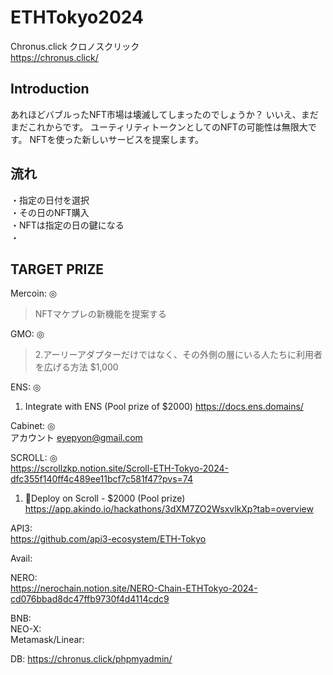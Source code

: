 # ETHTokyo2024

Chronus.click クロノスクリック  
https://chronus.click/

## Introduction

あれほどバブルったNFT市場は壊滅してしまったのでしょうか？
いいえ、まだまだこれからです。
ユーティリティトークンとしてのNFTの可能性は無限大です。
NFTを使った新しいサービスを提案します。


## 流れ

・指定の日付を選択  
・その日のNFT購入  
・NFTは指定の日の鍵になる  
・


## TARGET PRIZE

Mercoin: ◎  
> NFTマケプレの新機能を提案する




GMO: ◎  
> 2.アーリーアダプターだけではなく、その外側の層にいる人たちに利用者を広げる方法 $1,000

ENS:  ◎  
1. Integrate with ENS (Pool prize of $2000)
   https://docs.ens.domains/

Cabinet: ◎   
アカウント eyepyon@gmail.com

SCROLL: ◎  
https://scrollzkp.notion.site/Scroll-ETH-Tokyo-2024-dfc355f140ff4c489ee11bcf7c581f47?pvs=74
1. 🚀Deploy on Scroll - $2000 (Pool prize)
https://app.akindo.io/hackathons/3dXM7ZO2WsxvlkXp?tab=overview






API3:  
https://github.com/api3-ecosystem/ETH-Tokyo

Avail:  

NERO:  
https://nerochain.notion.site/NERO-Chain-ETHTokyo-2024-cd076bbad8dc47ffb9730f4d4114cdc9

BNB:  
NEO-X:  
Metamask/Linear:  


DB:
https://chronus.click/phpmyadmin/


